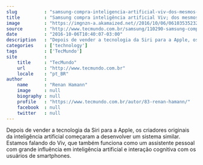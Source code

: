 ```yaml
---
slug          : "samsung-compra-inteligencia-artificial-viv-dos-mesmos-criadores-da-siri"
title         : "Samsung compra inteligência artificial Viv; dos mesmos criadores da Siri"
image         : "https://imgnzn-a.akamaized.net//2016/10/06/06103535232028-t1200x480.jpg"
source        : "http://www.tecmundo.com.br/samsung/110290-samsung-compra-inteligencia-artificial-viv-mesmos-criadores-siri.htm"
date          : "2016-10-06T10:40:07-03:00"
description   : "Depois de vender a tecnologia da Siri para a Apple, os criadores originais da inteligência artificial começaram a desenvolver um sistema similar. Estamos falando do Viv, que também funciona como um assistente pessoal com grande influência em inteligência artificial e interação cognitiva com os usuários de smartphones."
categories    : ['technology']
tags          : ['TecMundo']
site          :
    title     : "TecMundo"
    url       : "http://www.tecmundo.com.br"
    locale    : "pt_BR"
author        :
    name      : "Renan Hamann"
    image     : null
    biography : null
    profile   : "https://www.tecmundo.com.br/autor/83-renan-hamann/"
    facebook  : null
    twitter   : null
---
```


Depois de vender a tecnologia da Siri para a Apple, os criadores originais da inteligência artificial começaram a desenvolver um sistema similar. Estamos falando do Viv, que também funciona como um assistente pessoal com grande influência em inteligência artificial e interação cognitiva com os usuários de smartphones.
